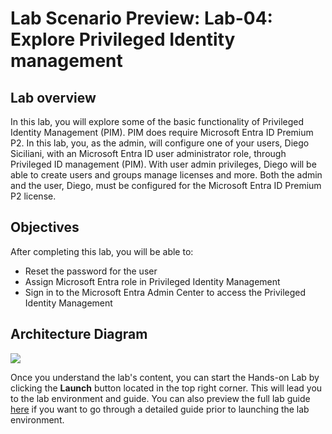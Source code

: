# Lab Scenario Preview: Lab-04: Explore Privileged Identity management

## Lab overview

In this lab, you will explore some of the basic functionality of Privileged Identity Management (PIM). PIM does require Microsoft Entra ID Premium P2. In this lab, you, as the admin, will configure one of your users, Diego Siciliani, with an Microsoft Entra ID user administrator role, through Privileged ID management (PIM). With user admin privileges, Diego will be able to create users and groups manage licenses and more. Both the admin and the user, Diego, must be configured for the Microsoft Entra ID Premium P2 license.

## Objectives

After completing this lab, you will be able to:

- Reset the password for the user
- Assign Microsoft Entra role in Privileged Identity Management
- Sign in to the Microsoft Entra Admin Center to access the Privileged Identity Management

## Architecture Diagram

 ![](./Images/sc900lab4.png)

Once you understand the lab's content, you can start the Hands-on Lab by clicking the **Launch** button located in the top right corner. This will lead you to the lab environment and guide. You can also preview the full lab guide [here](https://experience.cloudlabs.ai/#/labguidepreview/1c64736e-80c9-47e6-b8e6-73bcb3ef8b1a) if you want to go through a detailed guide prior to launching the lab environment. 
